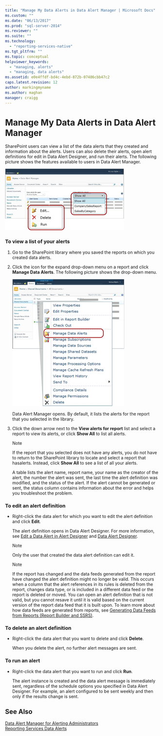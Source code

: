```yaml
---
title: "Manage My Data Alerts in Data Alert Manager | Microsoft Docs"
ms.custom: ""
ms.date: "06/13/2017"
ms.prod: "sql-server-2014"
ms.reviewer: ""
ms.suite: ""
ms.technology: 
  - "reporting-services-native"
ms.tgt_pltfrm: ""
ms.topic: conceptual
helpviewer_keywords: 
  - "managing, alerts"
  - "managing, data alerts"
ms.assetid: e0e4ffdf-bd4c-4ebd-872b-07486cbb47c2
caps.latest.revision: 12
author: markingmyname
ms.author: maghan
manager: craigg
---
```

# Manage My Data Alerts in Data Alert Manager
  SharePoint users can view a list of the data alerts that they created and information about the alerts. Users can also delete their alerts, open alert definitions for edit in Data Alert Designer, and run their alerts. The following picture shows the features available to users in Data Alert Manager.  
  
 ![Alert Manager features for SharePoint users](media/rs-alertmanageriw.gif "Alert Manager features for SharePoint users")  
  
### To view a list of your alerts  
  
1.  Go to the SharePoint library where you saved the reports on which you created data alerts.  
  
2.  Click the icon for the expand drop-down menu on a report and click **Manage Data Alerts**. The following picture shows the drop-down menu.  
  
     ![Open Alert Manager from report context menu](media/rs-openalertmanager.gif "Open Alert Manager from report context menu")  
  
     Data Alert Manager opens. By default, it lists the alerts for the report that you selected in the library.  
  
3.  Click the down arrow next to the **View alerts for report** list and select a report to view its alerts, or click **Show All** to list all alerts.  
  
    > [!NOTE]  
    >  If the report that you selected does not have any alerts, you do not have to return to the SharePoint library to locate and select a report that hasalerts. Instead, click **Show All** to see a list of all your alerts.  
  
     A table lists the alert name, report name, your name as the creator of the alert, the number the alert was sent, the last time the alert definition was modified, and the status of the alert. If the alert cannot be generated or sent, the status column contains information about the error and helps you troubleshoot the problem.  
  
### To edit an alert definition  
  
-   Right-click the data alert for which you want to edit the alert definition and click **Edit**.  
  
     The alert definition opens in Data Alert Designer. For more information, see [Edit a Data Alert in Alert Designer](edit-a-data-alert-in-alert-designer.md) and [Data Alert Designer](../../2014/reporting-services/data-alert-designer.md).  
  
    > [!NOTE]  
    >  Only the user that created the data alert definition can edit it.  
  
    > [!NOTE]  
    >  If the report has changed and the data feeds generated from the report have changed the alert definition might no longer be valid. This occurs when a column that the alert references in its rules is deleted from the report, changes data type, or is included in a different data feed or the report is deleted or moved. You can open an alert definition that is not valid, but you cannot resave it until it is valid based on the current version of the report data feed that it is built upon. To learn more about how data feeds are generated from reports, see [Generating Data Feeds from Reports &#40;Report Builder and SSRS&#41;](report-builder/generating-data-feeds-from-reports-report-builder-and-ssrs.md).  
  
### To delete an alert definition  
  
-   Right-click the data alert that you want to delete and click **Delete**.  
  
     When you delete the alert, no further alert messages are sent.  
  
### To run an alert  
  
-   Right-click the data alert that you want to run and click **Run**.  
  
     The alert instance is created and the data alert message is immediately sent, regardless of the schedule options you specified in Data Alert Designer. For example, an alert configured to be sent weekly and then only if the results change is sent.  
  
## See Also  
 [Data Alert Manager for Alerting Administrators](../../2014/reporting-services/data-alert-manager-for-alerting-administrators.md)   
 [Reporting Services Data Alerts](../ssms/agent/alerts.md)  
  
  
